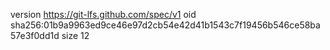 version https://git-lfs.github.com/spec/v1
oid sha256:01b9a9963ed9ce46e97d2cb54e42d41b1543c7f19456b546ce58ba57e3f0dd1d
size 12
